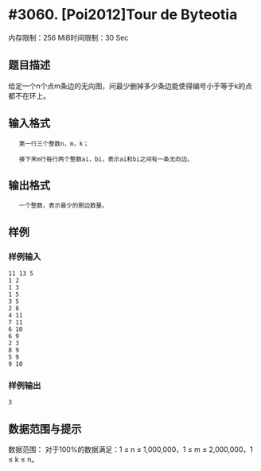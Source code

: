 # #3060. [Poi2012]Tour de Byteotia

内存限制：256 MiB时间限制：30 Sec

## 题目描述

给定一个n个点m条边的无向图，问最少删掉多少条边能使得编号小于等于k的点都不在环上。

## 输入格式

       第一行三个整数n，m，k；

       接下来m行每行两个整数ai，bi，表示ai和bi之间有一条无向边。

## 输出格式

 

       一个整数，表示最少的删边数量。

## 样例

### 样例输入

    
    
    11 13 5
    1 2
    1 3
    1 5
    3 5
    2 8
    4 11
    7 11
    6 10
    6 9
    2 3
    8 9
    5 9
    9 10
    
    

### 样例输出

    
    
    3
    

## 数据范围与提示


数据范围：
       对于100%的数据满足：1 &le; n &le; 1,000,000，1 &le; m &le; 2,000,000，1 &le; k &le; n。
